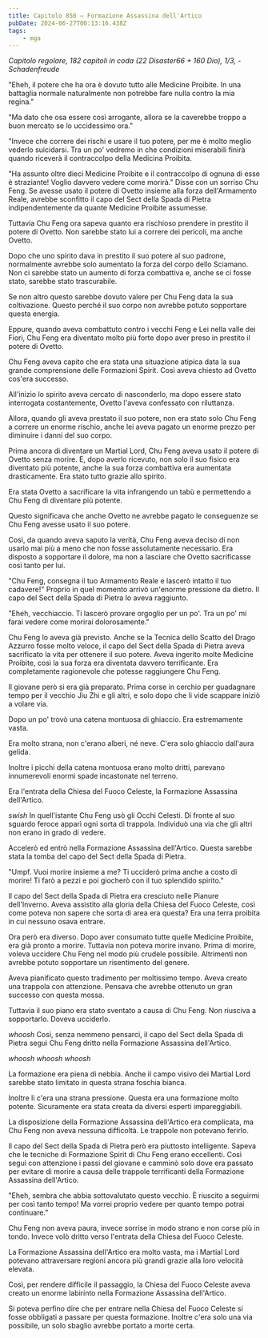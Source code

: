 ```yaml
---
title: Capitolo 850 – Formazione Assassina dell'Artico
pubDate: 2024-06-27T00:13:16.438Z
tags:
    - mga
---
```



<em>Capitolo regolare,
182 capitoli in coda (22 Disaster66 + 160 Dio), 1/3,
-Schadenfreude</em>


"Eheh, il potere che ha ora è dovuto tutto alle Medicine Proibite. In una battaglia normale naturalmente non potrebbe fare nulla contro la mia regina."


"Ma dato che osa essere così arrogante, allora se la caverebbe troppo a buon mercato se lo uccidessimo ora."


"Invece che correre dei rischi e usare il tuo potere, per me è molto meglio vederlo suicidarsi. Tra un po' vedremo in che condizioni miserabili finirà quando riceverà il contraccolpo della Medicina Proibita.


"Ha assunto oltre dieci Medicine Proibite e il contraccolpo di ognuna di esse è straziante! Voglio davvero vedere come morirà." Disse con un sorriso Chu Feng. Se avesse usato il potere di Ovetto insieme alla forza dell'Armamento Reale, avrebbe sconfitto il capo del Sect della Spada di Pietra indipendentemente da quante Medicine Proibite assumesse.


Tuttavia Chu Feng ora sapeva quanto era rischioso prendere in prestito il potere di Ovetto. Non sarebbe stato lui a correre dei pericoli, ma anche Ovetto.


Dopo che uno spirito dava in prestito il suo potere al suo padrone, normalmente avrebbe solo aumentato la forza del corpo dello Sciamano. Non ci sarebbe stato un aumento di forza combattiva e, anche se ci fosse stato, sarebbe stato trascurabile.


Se non altro questo sarebbe dovuto valere per Chu Feng data la sua coltivazione. Questo perché il suo corpo non avrebbe potuto sopportare questa energia.


Eppure, quando aveva combattuto contro i vecchi Feng e Lei nella valle dei Fiori, Chu Feng era diventato molto più forte dopo aver preso in prestito il potere di Ovetto.


Chu Feng aveva capito che era stata una situazione atipica data la sua grande comprensione delle Formazioni Spirit. Così aveva chiesto ad Ovetto cos'era successo.


All'inizio lo spirito aveva cercato di nasconderlo, ma dopo essere stato interrogata costantemente, Ovetto l'aveva confessato con riluttanza.


Allora, quando gli aveva prestato il suo potere, non era stato solo Chu Feng a correre un enorme rischio, anche lei aveva pagato un enorme prezzo per diminuire i danni del suo corpo.


Prima ancora di diventare un Martial Lord, Chu Feng aveva usato il potere di Ovetto senza morire. E, dopo averlo ricevuto, non solo il suo fisico era diventato più potente, anche la sua forza combattiva era aumentata drasticamente. Era stato tutto grazie allo spirito.


Era stata Ovetto a sacrificare la vita infrangendo un tabù e permettendo a Chu Feng di diventare più potente.


Questo significava che anche Ovetto ne avrebbe pagato le conseguenze se Chu Feng avesse usato il suo potere.


Così, da quando aveva saputo la verità, Chu Feng aveva deciso di non usarlo mai più a meno che non fosse assolutamente necessario. Era disposto a sopportare il dolore, ma non a lasciare che Ovetto sacrificasse così tanto per lui.


"Chu Feng, consegna il tuo Armamento Reale e lascerò intatto il tuo cadavere!" Proprio in quel momento arrivò un'enorme pressione da dietro. Il capo del Sect della Spada di Pietra lo aveva raggiunto.


"Eheh, vecchiaccio. Ti lascerò provare orgoglio per un po'. Tra un po' mi farai vedere come morirai dolorosamente."


Chu Feng lo aveva già previsto. Anche se la Tecnica dello Scatto del Drago Azzurro fosse molto veloce, il capo del Sect della Spada di Pietra aveva sacrificato la vita per ottenere il suo potere. Aveva ingerito molte Medicine Proibite, così la sua forza era diventata davvero terrificante. Era completamente ragionevole che potesse raggiungere Chu Feng.


Il giovane però si era già preparato. Prima corse in cerchio per guadagnare tempo per il vecchio Jiu Zhi e gli altri, e solo dopo che li vide scappare iniziò a volare via.


Dopo un po' trovò una catena montuosa di ghiaccio. Era estremamente vasta.


Era molto strana, non c'erano alberi, né neve. C'era solo ghiaccio dall'aura gelida.


Inoltre i picchi della catena montuosa erano molto dritti, parevano innumerevoli enormi spade incastonate nel terreno.


Era l'entrata della Chiesa del Fuoco Celeste, la Formazione Assassina dell'Artico.


*swish* In quell'istante Chu Feng usò gli Occhi Celesti. Di fronte al suo sguardo feroce apparì ogni sorta di trappola. Individuò una via che gli altri non erano in grado di vedere.


Accelerò ed entrò nella Formazione Assassina dell'Artico. Questa sarebbe stata la tomba del capo del Sect della Spada di Pietra.


"Umpf. Vuoi morire insieme a me? Ti ucciderò prima anche a costo di morire! Ti farò a pezzi e poi giocherò con il tuo splendido spirito."


Il capo del Sect della Spada di Pietra era cresciuto nelle Pianure dell'Inverno. Aveva assistito alla gloria della Chiesa del Fuoco Celeste, così come poteva non sapere che sorta di area era questa? Era una terra proibita in cui nessuno osava entrare.


Ora però era diverso. Dopo aver consumato tutte quelle Medicine Proibite, era già pronto a morire. Tuttavia non poteva morire invano. Prima di morire, voleva uccidere Chu Feng nel modo più crudele possibile. Altrimenti non avrebbe potuto sopportare un risentimento del genere.


Aveva pianificato questo tradimento per moltissimo tempo. Aveva creato una trappola con attenzione. Pensava che avrebbe ottenuto un gran successo con questa mossa.


Tuttavia il suo piano era stato sventato a causa di Chu Feng. Non riusciva a sopportarlo. Doveva ucciderlo.


*whoosh* Così, senza nemmeno pensarci, il capo del Sect della Spada di Pietra seguì Chu Feng dritto nella Formazione Assassina dell'Artico.


*whoosh whoosh whoosh*


La formazione era piena di nebbia. Anche il campo visivo dei Martial Lord sarebbe stato limitato in questa strana foschia bianca.


Inoltre lì c'era una strana pressione. Questa era una formazione molto potente. Sicuramente era stata creata da diversi esperti impareggiabili.


La disposizione della Formazione Assassina dell'Artico era complicata, ma Chu Feng non aveva nessuna difficoltà. Le trappole non potevano ferirlo.


Il capo del Sect della Spada di Pietra però era piuttosto intelligente. Sapeva che le tecniche di Formazione Spirit di Chu Feng erano eccellenti. Così seguì con attenzione i passi del giovane e camminò solo dove era passato per evitare di morire a causa delle trappole terrificanti della Formazione Assassina dell'Artico.


"Eheh, sembra che abbia sottovalutato questo vecchio. È riuscito a seguirmi per così tanto tempo! Ma vorrei proprio vedere per quanto tempo potrai continuare."


Chu Feng non aveva paura, invece sorrise in modo strano e non corse più in tondo. Invece volò dritto verso l'entrata della Chiesa del Fuoco Celeste.


La Formazione Assassina dell'Artico era molto vasta, ma i Martial Lord potevano attraversare regioni ancora più grandi grazie alla loro velocità elevata.


Così, per rendere difficile il passaggio, la Chiesa del Fuoco Celeste aveva creato un enorme labirinto nella Formazione Assassina dell'Artico.


Si poteva perfino dire che per entrare nella Chiesa del Fuoco Celeste si fosse obbligati a passare per questa formazione. Inoltre c'era solo una via possibile, un solo sbaglio avrebbe portato a morte certa.


